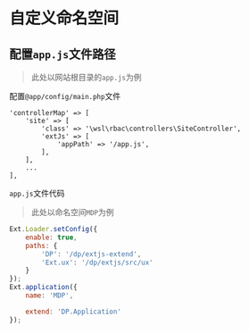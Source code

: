 自定义命名空间
=========

配置`app.js`文件路径
------------

> 此处以网站根目录的`app.js`为例

配置`@app/config/main.php`文件
```
'controllerMap' => [
    'site' => [
        'class' => '\wsl\rbac\controllers\SiteController',
        'extJs' => [
            'appPath' => '/app.js',
        ],
    ],
    ...
],
```

`app.js`文件代码

> 此处以命名空间`MDP`为例

```javascript
Ext.Loader.setConfig({
    enable: true,
    paths: {
        'DP': '/dp/extjs-extend',
        'Ext.ux': '/dp/extjs/src/ux'
    }
});
Ext.application({
    name: 'MDP',

    extend: 'DP.Application'
});

```